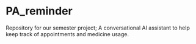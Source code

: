 # PA_reminder
Repository for our semester project; A conversational AI assistant to help keep track of appointments and medicine usage.
